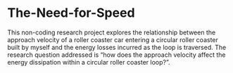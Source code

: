 # The-Need-for-Speed
This non-coding research project explores the relationship between the approach velocity of a roller coaster car entering a circular roller coaster built by myself and the energy losses incurred as the loop is traversed. The research question addressed is “how does the approach velocity affect the energy dissipation within a circular roller coaster loop?”.
